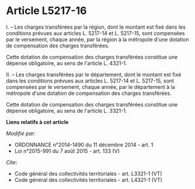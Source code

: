 # Article L5217-16

I. – Les charges transférées par la région, dont le montant est fixé dans les conditions prévues aux articles L. 5217-14 et
L. 5217-15, sont compensées par le versement, chaque année, par la région à la métropole d'une dotation de compensation des
charges transférées.

Cette dotation de compensation des charges transférées constitue une dépense obligatoire, au sens de l'article L. 4321-1.

II. – Les charges transférées par le département, dont le montant est fixé dans les conditions prévues aux articles L.
5217-14 et L. 5217-15, sont compensées par le versement, chaque année, par le département à la métropole d'une dotation de
compensation des charges transférées.

Cette dotation de compensation des charges transférées constitue une dépense obligatoire, au sens de l'article L. 3321-1.

**Liens relatifs à cet article**

_Modifié par_:

  - ORDONNANCE n°2014-1490 du 11 décembre 2014 - art. 1
  - Loi n°2015-991 du 7 août 2015 - art. 133 (V)

_Cite_:

  - Code général des collectivités territoriales - art. L3321-1 (VT)
  - Code général des collectivités territoriales - art. L4321-1 (VT)
